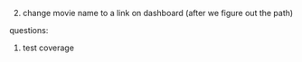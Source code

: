 
2. change movie name to a link on dashboard (after we figure out the path)

questions:
1. test coverage
